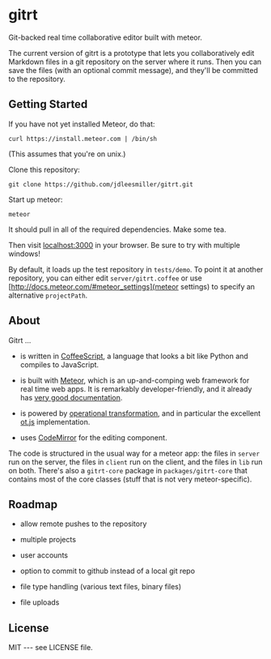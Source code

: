 # gitrt

Git-backed real time collaborative editor built with meteor.

The current version of gitrt is a prototype that lets you collaboratively edit Markdown files in a git repository on the server where it runs. Then you can save the files (with an optional commit message), and they'll be committed to the repository.

## Getting Started

If you have not yet installed Meteor, do that:
```
curl https://install.meteor.com | /bin/sh
```
(This assumes that you're on unix.)

Clone this repository:
```
git clone https://github.com/jdleesmiller/gitrt.git
```

Start up meteor:
```
meteor
```
It should pull in all of the required dependencies. Make some tea.

Then visit [localhost:3000](http://localhost:3000) in your browser. Be sure to try with multiple windows!

By default, it loads up the test repository in `tests/demo`. To point it at another repository, you can either edit `server/gitrt.coffee` or use [http://docs.meteor.com/#meteor_settings](meteor settings) to specify an alternative `projectPath`.

## About

Gitrt ...

* is written in [CoffeeScript](http://coffeescript.org/), a language that looks a bit like Python and compiles to JavaScript.

* is built with [Meteor](https://www.meteor.com/), which is an up-and-comping web framework for real time web apps. It is remarkably developer-friendly, and it already has [very good documentation](http://docs.meteor.com/).

* is powered by [operational transformation](http://en.wikipedia.org/wiki/Operational_transformation), and in particular the excellent [ot.js](https://github.com/operational-transformation/ot.js) implementation.

* uses [CodeMirror](http://codemirror.net/) for the editing component.

The code is structured in the usual way for a meteor app: the files in `server` run on the server, the files in `client` run on the client, and the files in `lib` run on both. There's also a `gitrt-core` package in `packages/gitrt-core` that contains most of the core classes (stuff that is not very meteor-specific).

## Roadmap

* allow remote pushes to the repository

* multiple projects

* user accounts

* option to commit to github instead of a local git repo

* file type handling (various text files, binary files)

* file uploads

## License

MIT --- see LICENSE file.

